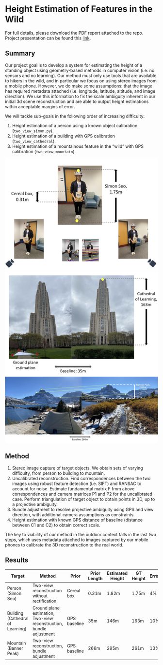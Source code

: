 # Height Estimation of Features in the Wild
For full details, please download the PDF report attached to the repo.
Project presentation can be found this [link](https://docs.google.com/presentation/d/1cGpQleLXKF0gDFHSSuaQA6kX0Zme7ceiBH8P8uRt2Ro/edit?usp=sharing).

## Summary
Our project goal is to develop a system for estimating the height of a standing object using geometry-based methods in computer vision (i.e. no sensors and no learning). Our method must only use tools that are available to hikers in the wild, and in particular we focus on using stereo images from a mobile phone. However, we do make some assumptions: that the image has required metadata attached (i.e. longitude, latitude, altitude, and image direction). We use this information to fix the scale ambiguity inherent in our initial 3d scene reconstruction and are able to output height estimations within acceptable margins of error.

We will tackle sub-goals in the following order of increasing difficulty:
1. Height estimation of a person using a known object calibration (`two_view_simon.py`).
2. Height estimation of a building with GPS calibration (`two_view_cathedral`).
3. Height estimation of a mountainous feature in the “wild” with GPS calibration (`two_view_mountain`).

![Simon](person.png)
![Building](cathedral.png)
![Mountain](mountain.png)

## Method
1. Stereo image capture of target objects. We obtain sets of varying difficulty, from person to building to mountain.
2. Uncalibrated reconstruction. Find correspondences between the two images using robust feature detection (i.e. SIFT) and RANSAC to account for noise. Estimate fundamental matrix F from above correspondences and camera matrices P1 and P2 for the uncalibrated case. Perform triangulation of target object to obtain points in 3D, up to a projective ambiguity.
3. Bundle adjustment to resolve projective ambiguity using GPS and view direction, with additional camera assumptions as constraints.
4. Height estimation with known GPS distance of baseline (distance between C1 and C2) to obtain correct scale. 

The key to viability of our method in the outdoor context falls in the last two steps, which uses metadata attached to images captured by our mobile phones to calibrate the 3D reconstruction to the real world.

## Results
| Target                | Method                                               | Prior                  | Prior Length | Estimated Height | GT Height | Error |
|-----------------------|------------------------------------------------------|------------------------|--------------|-------------------|-----------|-------|
| Person<br/>(Simon Seo) | Two-view reconstruction without rectification       | Cereal box             | 0.31m        | 1.82m             | 1.75m     | 4\%   |
| Building<br/>(Cathedral of Learning) | Ground plane estimation, Two-view reconstruction, bundle adjustment | GPS baseline           | 35m          | 146m              | 163m      | 10\%  |
| Mountain<br/>(Banner Peak) | Two-view reconstruction, bundle adjustment              | GPS baseline           | 266m         | 295m              | 261m      | 13\%  |
